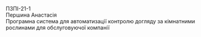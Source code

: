 ПЗПІ-21-1  
Першина Анастасія  
Програмна система для автоматизації контролю догляду за кімнатними рослинами для обслуговуючої компанії  
